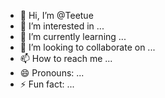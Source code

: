 - 👋 Hi, I’m @Teetue
- 👀 I’m interested in ...
- 🌱 I’m currently learning ...
- 💞️ I’m looking to collaborate on ...
- 📫 How to reach me ...
- 😄 Pronouns: ...
- ⚡ Fun fact: ...

<!---
Teetue/Teetue is a ✨ special ✨ repository because its `README.md` (this file) appears on your GitHub profile.
You can click the Preview link to take a look at your changes.
--->
